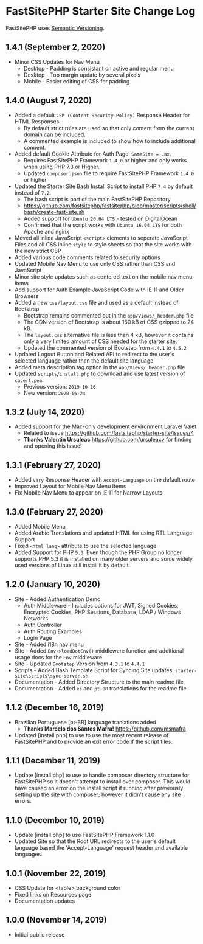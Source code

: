 # FastSitePHP Starter Site Change Log

FastSitePHP uses [Semantic Versioning](https://docs.npmjs.com/about-semantic-versioning).

## 1.4.1 (September 2, 2020)

* Minor CSS Updates for Nav Menu
  * Desktop - Padding is consistant on active and regular menu
  * Desktop - Top margin update by several pixels
  * Mobile - Easier editing of CSS for padding

## 1.4.0 (August 7, 2020)

* Added a default `CSP (Content-Security-Policy)` Response Header for HTML Responses
  * By default strict rules are used so that only content from the current domain can be included.
  * A commented example is included to show how to include additional connent.
* Added default Cookie Attribute for Auth Page: `SameSite = Lax`.
  * Requires FastSitePHP Framework `1.4.0` or higher and only works when using PHP 7.3 or Higher.
  * Updated `composer.json` file to require FastSitePHP Framework `1.4.0` or higher
* Updated the Starter Site Bash Install Script to install PHP `7.4` by default instead of `7.2`.
  * The bash script is part of the main FastSitePHP Repository
  * https://github.com/fastsitephp/fastsitephp/blob/master/scripts/shell/bash/create-fast-site.sh
  * Added support for `Ubuntu 20.04 LTS` - tested on [DigitalOcean](https://www.digitalocean.com/)
  * Confirmed that the script works with `Ubuntu 16.04 LTS` for both Apache and nginx
* Moved all inline JavaScript `<script>` elements to seperate JavaScript Files and all CSS inline `style` to style sheets so that the site works with the new strict CSP
* Added various code comments related to security options
* Updated Mobile Nav Menu to use only CSS rather than CSS and JavaScript
* Minor site style updates such as centered text on the mobile nav menu items
* Add support for Auth Example JavaScript Code with IE 11 and Older Browsers
* Added a new `css/layout.css` file and used as a default instead of Bootstrap
  * Bootstrap remains commented out in the `app/Views/_header.php` file
  * The CDN version of Bootstrap is about 160 kB of CSS gzipped to 24 kB.
  * The `layout.css` alternative file is less than 4 kB, however it contains only a very limited amount of CSS needed for the starter site.
  * Updated the commented version of Bootstap from `4.4.1` to `4.5.2`
* Updated Logout Button and Related API to redirect to the user's selected language rather than the default site language
* Added meta description tag option in the `app/Views/_header.php` file
* Updated `scripts/install.php` to download and use latest version of `cacert.pem`.
  * Previous version: `2019-10-16`
  * New version: `2020-06-24`

## 1.3.2 (July 14, 2020)

* Added support for the Mac-only development environment Laravel Valet
  * Related to issue https://github.com/fastsitephp/starter-site/issues/4
  * **Thanks Valentin Ursuleac** https://github.com/ursuleacv for finding and opening this issue!

## 1.3.1 (February 27, 2020)

* Added `Vary` Response Header with `Accept-Language` on the default route
* Improved Layout for Mobile Nav Menu Items
* Fix Mobile Nav Menu to appear on IE 11 for Narrow Layouts

## 1.3.0 (February 27, 2020)

* Added Mobile Menu
* Added Arabic Translations and updated HTML for using RTL Language Support
* Fixed `<html lang>` attribute to use the selected language
* Added Support for PHP `5.3`. Even though the PHP Group no longer supports PHP 5.3 it is installed on many older servers and some widely used versions of Linux still install it by default.

## 1.2.0 (January 10, 2020)

* Site - Added Authentication Demo
  * Auth Middleware - Includes options for JWT, Signed Cookies, Encrypted Cookies, PHP Sessions, Database, LDAP / Windows Networks
  * Auth Controller
  * Auth Routing Examples
  * Login Page
* Site - Added i18n nav menu
* Site - Added `Env->loadDotEnv()` middleware function and additional usage docs for the `Env` middleware
* Site - Updated `Bootstap` Version from `4.3.1` to `4.4.1`
* Scripts - Added Bash Template Script for Syncing Site updates: `starter-site\scripts\sync-server.sh`
* Documentation - Added Directory Structure to the main readme file
* Documentation - Added `es` and `pt-BR` translations for the readme file

## 1.1.2 (December 16, 2019)

* Brazilian Portuguese [pt-BR] language tranlations added
  * **Thanks Marcelo dos Santos Mafra!** https://github.com/msmafra
* Updated [install.php] to use to use the most recent release of FastSitePHP and to provide an exit error code if the script files.

## 1.1.1 (December 11, 2019)

* Update [install.php] to use to handle composer directory structure for FastSitePHP so it doesn't attempt to install over composer. This would have caused an error on the install script if running after previously setting up the site with composer; however it didn't cause any site errors.

## 1.1.0 (December 10, 2019)

* Update [install.php] to use FastSitePHP Framework 1.1.0
* Updated Site so that the Root URL redirects to the user's default language based the 'Accept-Language' request header and available languages.

## 1.0.1 (November 22, 2019)

* CSS Update for &lt;table&gt; background color
* Fixed links on Resources page
* Documentation updates

## 1.0.0 (November 14, 2019)

* Initial public release
